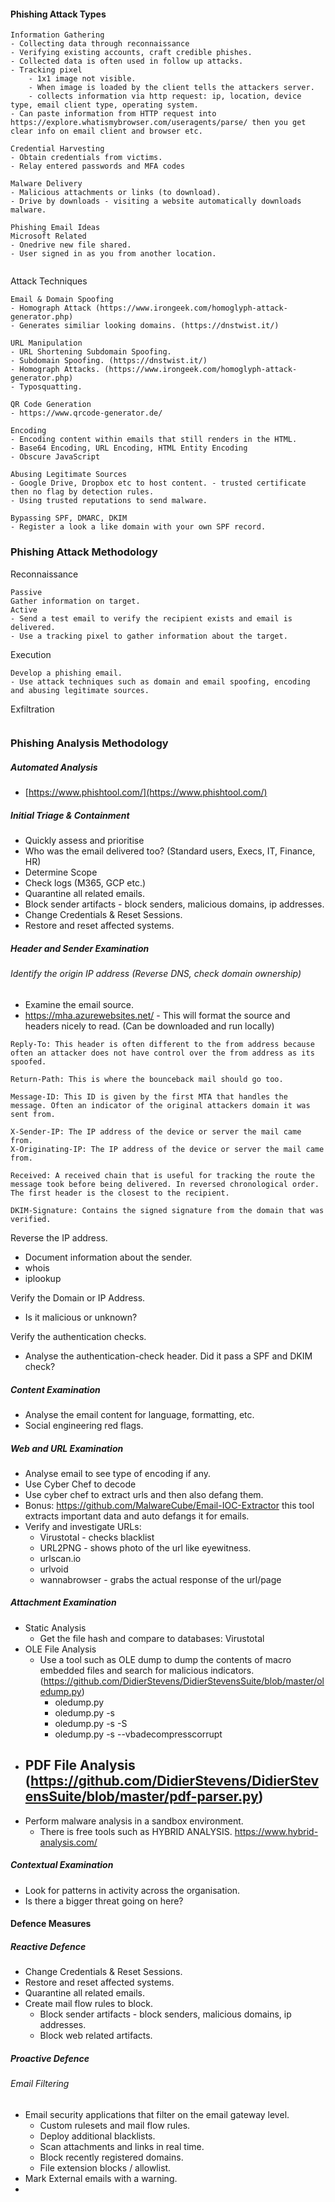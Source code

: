 #### Phishing Attack Types

```
Information Gathering
- Collecting data through reconnaissance
- Verifying existing accounts, craft credible phishes.
- Collected data is often used in follow up attacks.
- Tracking pixel 
	- 1x1 image not visible. 
	- When image is loaded by the client tells the attackers server.
	- collects information via http request: ip, location, device type, email client type, operating system.
- Can paste information from HTTP request into https://explore.whatismybrowser.com/useragents/parse/ then you get clear info on email client and browser etc.

Credential Harvesting
- Obtain credentials from victims.
- Relay entered passwords and MFA codes 

Malware Delivery
- Malicious attachments or links (to download).
- Drive by downloads - visiting a website automatically downloads malware.

Phishing Email Ideas
Microsoft Related
- Onedrive new file shared.
- User signed in as you from another location.


```

Attack Techniques
```
Email & Domain Spoofing
- Homograph Attack (https://www.irongeek.com/homoglyph-attack-generator.php)
- Generates similiar looking domains. (https://dnstwist.it/)

URL Manipulation
- URL Shortening Subdomain Spoofing.
- Subdomain Spoofing. (https://dnstwist.it/)
- Homograph Attacks. (https://www.irongeek.com/homoglyph-attack-generator.php)
- Typosquatting.

QR Code Generation
- https://www.qrcode-generator.de/

Encoding
- Encoding content within emails that still renders in the HTML.
- Base64 Encoding, URL Encoding, HTML Entity Encoding 
- Obscure JavaScript

Abusing Legitimate Sources
- Google Drive, Dropbox etc to host content. - trusted certificate then no flag by detection rules.
- Using trusted reputations to send malware.

Bypassing SPF, DMARC, DKIM
- Register a look a like domain with your own SPF record.

```

### Phishing Attack Methodology
Reconnaissance 
```
Passive
Gather information on target.
Active
- Send a test email to verify the recipient exists and email is delivered.
- Use a tracking pixel to gather information about the target.
```

Execution
```
Develop a phishing email.
- Use attack techniques such as domain and email spoofing, encoding and abusing legitimate sources.

```

Exfiltration
```

```

### Phishing Analysis Methodology
##### Automated Analysis
- [https://www.phishtool.com/](https://www.phishtool.com/)
##### Initial Triage & Containment
- Quickly assess and prioritise 
- Who was the email delivered too? (Standard users, Execs, IT, Finance, HR)
- Determine Scope
- Check logs (M365, GCP etc.)
- Quarantine all related emails.
- Block sender artifacts - block senders, malicious domains, ip addresses.
- Change Credentials & Reset Sessions.
- Restore and reset affected systems.
##### Header and Sender Examination
###### Identify the origin IP address (Reverse DNS, check domain ownership)
- Examine the email source.
- https://mha.azurewebsites.net/ - This will format the source and headers nicely to read. (Can be downloaded and run locally)
```
Reply-To: This header is often different to the from address because often an attacker does not have control over the from address as its spoofed.

Return-Path: This is where the bounceback mail should go too.

Message-ID: This ID is given by the first MTA that handles the message. Often an indicator of the original attackers domain it was sent from.

X-Sender-IP: The IP address of the device or server the mail came from.
X-Originating-IP: The IP address of the device or server the mail came from.

Received: A received chain that is useful for tracking the route the message took before being delivered. In reversed chronological order. The first header is the closest to the recipient.

DKIM-Signature: Contains the signed signature from the domain that was verified.
```

Reverse the IP address.
- Document information about the sender.
- whois
- iplookup

Verify the Domain or IP Address.
- Is it malicious or unknown?

Verify the authentication checks.
- Analyse the authentication-check header. Did it pass a SPF and DKIM check?

##### Content Examination
- Analyse the email content for language, formatting, etc.
- Social engineering red flags.
##### Web and URL Examination
- Analyse email to see type of encoding if any.
- Use Cyber Chef to decode
- Use cyber chef to extract urls and then also defang them.
- Bonus: https://github.com/MalwareCube/Email-IOC-Extractor this tool extracts important data and auto defangs it for emails.
- Verify and investigate URLs: 
	- Virustotal - checks blacklist
	- URL2PNG - shows photo of the url like eyewitness.
	- urlscan.io
	- urlvoid
	- wannabrowser - grabs the actual response of the url/page
##### Attachment Examination
- Static Analysis
	- Get the file hash and compare to databases: Virustotal
- OLE File Analysis
	- Use a tool such as OLE dump to dump the contents of macro embedded files and search for malicious indicators. (https://github.com/DidierStevens/DidierStevensSuite/blob/master/oledump.py)
		- oledump.py <file/>
		- oledump.py <file/> -s <source/>
		- oledump.py <file/> -s <source/> -S
		- oledump.py <file/> -s <source/> --vbadecompresscorrupt
- PDF File Analysis (https://github.com/DidierStevens/DidierStevensSuite/blob/master/pdf-parser.py)
	- 
- Perform malware analysis in a sandbox environment.
	- There is free tools such as HYBRID ANALYSIS. https://www.hybrid-analysis.com/


##### Contextual Examination
- Look for patterns in activity across the organisation.
- Is there a bigger threat going on here?

#### Defence Measures
##### Reactive Defence
- Change Credentials & Reset Sessions.
- Restore and reset affected systems.
- Quarantine all related emails.
- Create mail flow rules to block.
	-  Block sender artifacts - block senders, malicious domains, ip addresses.
	-  Block web related artifacts.
##### Proactive Defence
###### Email Filtering
- Email security applications that filter on the email gateway level.
	- Custom rulesets and mail flow rules.
	- Deploy additional blacklists.
	- Scan attachments and links in real time.
	- Block recently registered domains.
	- File extension blocks / allowlist.
- Mark External emails with a warning.
- 